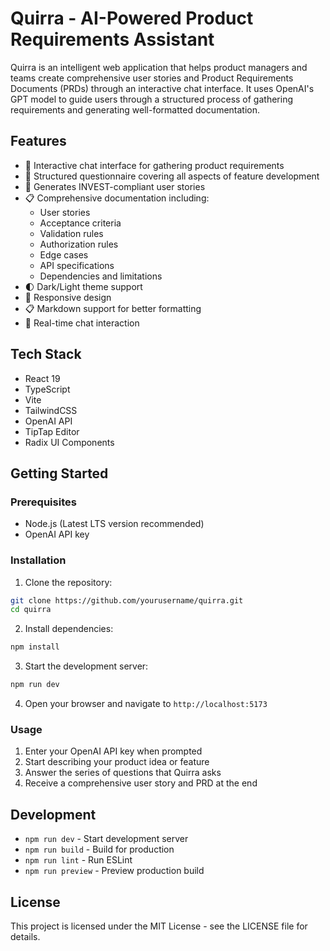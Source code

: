# Quirra - AI-Powered Product Requirements Assistant

Quirra is an intelligent web application that helps product managers and teams create comprehensive user stories and Product Requirements Documents (PRDs) through an interactive chat interface. It uses OpenAI's GPT model to guide users through a structured process of gathering requirements and generating well-formatted documentation.

## Features

- 🤖 Interactive chat interface for gathering product requirements
- 📝 Structured questionnaire covering all aspects of feature development
- 🎯 Generates INVEST-compliant user stories
- 📋 Comprehensive documentation including:
  - User stories
  - Acceptance criteria
  - Validation rules
  - Authorization rules
  - Edge cases
  - API specifications
  - Dependencies and limitations
- 🌓 Dark/Light theme support
- 📱 Responsive design
- 📋 Markdown support for better formatting
- 🔄 Real-time chat interaction

## Tech Stack

- React 19
- TypeScript
- Vite
- TailwindCSS
- OpenAI API
- TipTap Editor
- Radix UI Components

## Getting Started

### Prerequisites

- Node.js (Latest LTS version recommended)
- OpenAI API key

### Installation

1. Clone the repository:

```bash
git clone https://github.com/yourusername/quirra.git
cd quirra
```

2. Install dependencies:

```bash
npm install
```

3. Start the development server:

```bash
npm run dev
```

4. Open your browser and navigate to `http://localhost:5173`

### Usage

1. Enter your OpenAI API key when prompted
2. Start describing your product idea or feature
3. Answer the series of questions that Quirra asks
4. Receive a comprehensive user story and PRD at the end

## Development

- `npm run dev` - Start development server
- `npm run build` - Build for production
- `npm run lint` - Run ESLint
- `npm run preview` - Preview production build

## License

This project is licensed under the MIT License - see the LICENSE file for details.
